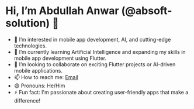 # Hi, I’m Abdullah Anwar (@absoft-solution) 👋

- 👀 I’m interested in mobile app development, AI, and cutting-edge technologies.
- 🌱 I’m currently learning Artificial Intelligence and expanding my skills in mobile app development using Flutter.
- 💞️ I’m looking to collaborate on exciting Flutter projects or AI-driven mobile applications.
- 📫 How to reach me: [Email](mailto:info.ibnanwar@gmail.com)
- 😄 Pronouns: He/Him
- ⚡ Fun fact: I'm passionate about creating user-friendly apps that make a difference!

<!---
absoft-solution/absoft-solution is a ✨ special ✨ repository because its README.md (this file) appears on your GitHub profile.
You can click the Preview link to take a look at your changes.
--->
